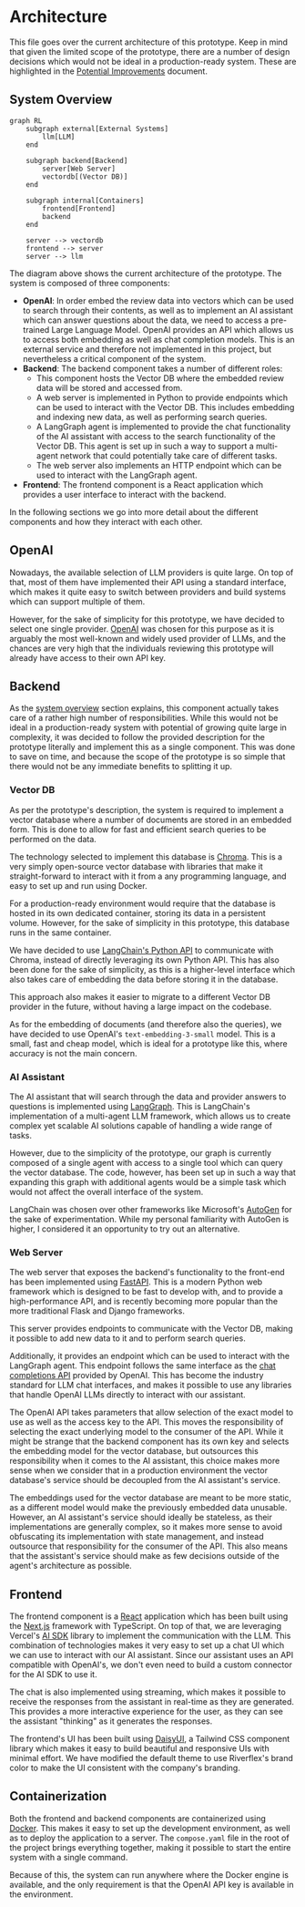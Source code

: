 # Architecture

This file goes over the current architecture of this prototype. Keep in mind that given the limited scope of the prototype, there are a number of design decisions which would not be ideal in a production-ready system. These are highlighted in the [Potential Improvements](./Potential-Improvements.md) document.

## System Overview

```mermaid
graph RL
    subgraph external[External Systems]
        llm[LLM]
    end
    
    subgraph backend[Backend]
        server[Web Server]
        vectordb[(Vector DB)] 
    end
    
    subgraph internal[Containers]
        frontend[Frontend]
        backend
    end
    
    server --> vectordb
    frontend --> server
    server --> llm
```

The diagram above shows the current architecture of the prototype. The system is composed of three components:
- **OpenAI**: In order embed the review data into vectors which can be used to search through their contents, as well as to implement an AI assistant which can answer questions about the data, we need to access a pre-trained Large Language Model. OpenAI provides an API which allows us to access both embedding as well as chat completion models. This is an external service and therefore not implemented in this project, but nevertheless a critical component of the system.
- **Backend**: The backend component takes a number of different roles:
  - This component hosts the Vector DB where the embedded review data will be stored and accessed from.
  - A web server is implemented in Python to provide endpoints which can be used to interact with the Vector DB. This includes embedding and indexing new data, as well as performing search queries.
  - A LangGraph agent is implemented to provide the chat functionality of the AI assistant with access to the search functionality of the Vector DB. This agent is set up in such a way to support a multi-agent network that could potentially take care of different tasks.
  - The web server also implements an HTTP endpoint which can be used to interact with the LangGraph agent.
- **Frontend**: The frontend component is a React application which provides a user interface to interact with the backend.

In the following sections we go into more detail about the different components and how they interact with each other.

## OpenAI

Nowadays, the available selection of LLM providers is quite large. On top of that, most of them have implemented their API using a standard interface, which makes it quite easy to switch between providers and build systems which can support multiple of them.

However, for the sake of simplicity for this prototype, we have decided to select one single provider. [OpenAI](https://platform.openai.com/) was chosen for this purpose as it is arguably the most well-known and widely used provider of LLMs, and the chances are very high that the individuals reviewing this prototype will already have access to their own API key.

## Backend

As the [system overview](#system-overview) section explains, this component actually takes care of a rather high number of responsibilities. While this would not be ideal in a production-ready system with potential of growing quite large in complexity, it was decided to follow the provided description for the prototype literally and implement this as a single component. This was done to save on time, and because the scope of the prototype is so simple that there would not be any immediate benefits to splitting it up.

### Vector DB

As per the prototype's description, the system is required to implement a vector database where a number of documents are stored in an embedded form. This is done to allow for fast and efficient search queries to be performed on the data.

The technology selected to implement this database is [Chroma](https://www.trychroma.com/). This is a very simply open-source vector database with libraries that make it straight-forward to interact with it from a any programming language, and easy to set up and run using Docker.

For a production-ready environment would require that the database is hosted in its own dedicated container, storing its data in a persistent volume. However, for the sake of simplicity in this prototype, this database runs in the same container.

We have decided to use [LangChain's Python API](https://python.langchain.com/docs/integrations/vectorstores/chroma/) to communicate with Chroma, instead of directly leveraging its own Python API. This has also been done for the sake of simplicity, as this is a higher-level interface which also takes care of embedding the data before storing it in the database.

This approach also makes it easier to migrate to a different Vector DB provider in the future, without having a large impact on the codebase.

As for the embedding of documents (and therefore also the queries), we have decided to use OpenAI's `text-embedding-3-small` model. This is a small, fast and cheap model, which is ideal for a prototype like this, where accuracy is not the main concern.

### AI Assistant

The AI assistant that will search through the data and provider answers to questions is implemented using [LangGraph](https://langchain-ai.github.io/langgraph/tutorials/introduction/). This is LangChain's implementation of a multi-agent LLM framework, which allows us to create complex yet scalable AI solutions capable of handling a wide range of tasks.

However, due to the simplicity of the prototype, our graph is currently composed of a single agent with access to a single tool which can query the vector database. The code, however, has been set up in such a way that expanding this graph with additional agents would be a simple task which would not affect the overall interface of the system.

LangChain was chosen over other frameworks like Microsoft's [AutoGen](https://microsoft.github.io/autogen/stable/) for the sake of experimentation. While my personal familiarity with AutoGen is higher, I considered it an opportunity to try out an alternative.

### Web Server

The web server that exposes the backend's functionality to the front-end has been implemented using [FastAPI](https://fastapi.tiangolo.com/). This is a modern Python web framework which is designed to be fast to develop with, and to provide a high-performance API, and is recently becoming more popular than the more traditional Flask and Django frameworks.

This server provides endpoints to communicate with the Vector DB, making it possible to add new data to it and to perform search queries.

Additionally, it provides an endpoint which can be used to interact with the LangGraph agent. This endpoint follows the same interface as the [chat completions API](https://platform.openai.com/docs/api-reference/chat/create) provided by OpenAI. This has become the industry standard for LLM chat interfaces, and makes it possible to use any libraries that handle OpenAI LLMs directly to interact with our assistant.

The OpenAI API takes parameters that allow selection of the exact model to use as well as the access key to the API. This moves the responsibility of selecting the exact underlying model to the consumer of the API. While it might be strange that the backend component has its own key and selects the embedding model for the vector database, but outsources this responsibility when it comes to the AI assistant, this choice makes more sense when we consider that in a production environment the vector database's service should be decoupled from the AI assistant's service.

The embeddings used for the vector database are meant to be more static, as a different model would make the previously embedded data unusable. However, an AI assistant's service should ideally be stateless, as their implementations are generally complex, so it makes more sense to avoid obfuscating its implementation with state management, and instead outsource that responsibility for the consumer of the API. This also means that the assistant's service should make as few decisions outside of the agent's architecture as possible.

## Frontend

The frontend component is a [React](https://react.dev/) application which has been built using the [Next.js](https://nextjs.org/) framework with TypeScript. On top of that, we are leveraging Vercel's [AI SDK](https://sdk.vercel.ai/docs/introduction) library to implement the communication with the LLM. This combination of technologies makes it very easy to set up a chat UI which we can use to interact with our AI assistant. Since our assistant uses an API compatible with OpenAI's, we don't even need to build a custom connector for the AI SDK to use it.

The chat is also implemented using streaming, which makes it possible to receive the responses from the assistant in real-time as they are generated. This provides a more interactive experience for the user, as they can see the assistant "thinking" as it generates the responses.

The frontend's UI has been built using [DaisyUI](https://daisyui.com/), a Tailwind CSS component library which makes it easy to build beautiful and responsive UIs with minimal effort. We have modified the default theme to use Riverflex's brand color to make the UI consistent with the company's branding.

## Containerization

Both the frontend and backend components are containerized using [Docker](https://www.docker.com/). This makes it easy to set up the development environment, as well as to deploy the application to a server. The `compose.yaml` file in the root of the project brings everything together, making it possible to start the entire system with a single command.

Because of this, the system can run anywhere where the Docker engine is available, and the only requirement is that the OpenAI API key is available in the environment.
